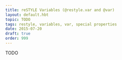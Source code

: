 ```yaml
---
title: reSTYLE Variables (@restyle.var and @var)
layout: default.hbt
topic: TODO
tags: restyle, variables, var, special properties
date: 2015-07-20
draft: true
order: 999
---
```


TODO